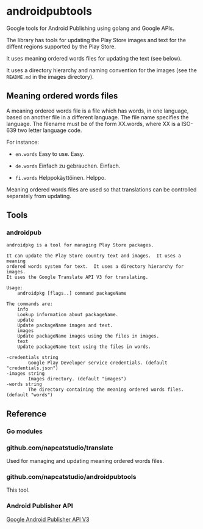 # androidpubtools

Google tools for Android Publishing using golang and Google APIs.

The library has tools for updating the Play Store images and text for the 
diffent regions supported by the Play Store.

It uses meaning ordered words files for updating the text (see below).

It uses a directory hierarchy and naming convention for the images (see the
`README.md` in the images directory).

## Meaning ordered words files

A meaning ordered words file is a file which has words, in one language, based on another file in a different language. The file name specifies the language. The filename must be of the form XX.words, where XX is a ISO-639 two letter language code.

For instance:

* `en.words`
    Easy to use.
    Easy.

* `de.words`
    Einfach zu gebrauchen.
    Einfach.

* `fi.words`
    Helppokäyttöinen.
    Helppo.

Meaning ordered words files are used so that translations can be controlled
separately from updating.

## Tools

### androidpub

    androidpkg is a tool for managing Play Store packages.

    It can update the Play Store country text and images.  It uses a meaning
    ordered words system for text.  It uses a directory hierarchy for images.
    It uses the Google Translate API V3 for translating.

    Usage:
        androidpkg [flags..] command packageName

    The commands are:
        info
        Lookup information about packageName.
        update
        Update packageName images and text.
        images
        Update packageName images using the files in images.
        text
        Update packageName text using the files in words.

    -credentials string
            Google Play Developer service credentials. (default "credentials.json")
    -images string
            Images directory. (default "images")
    -words string
            The directory containing the meaning ordered words files. (default "words")


## Reference

### Go modules

### github.com/napcatstudio/translate

Used for managing and updating meaning ordered words files.

### github.com/napcatstudio/androidpubtools

This tool.

### Android Publisher API

[Google Android Publisher API V3](https://github.com/googleapis/google-api-go-client/blob/main/androidpublisher/v3/androidpublisher-api.json)